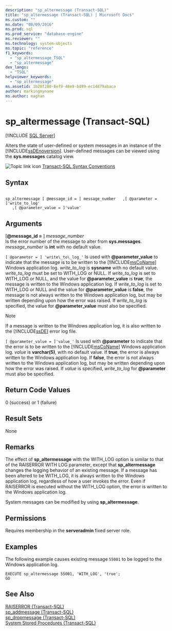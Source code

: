 ```yaml
---
description: "sp_altermessage (Transact-SQL)"
title: "sp_altermessage (Transact-SQL) | Microsoft Docs"
ms.custom: ""
ms.date: "08/09/2016"
ms.prod: sql
ms.prod_service: "database-engine"
ms.reviewer: ""
ms.technology: system-objects
ms.topic: "reference"
f1_keywords: 
  - "sp_altermessage_TSQL"
  - "sp_altermessage"
dev_langs: 
  - "TSQL"
helpviewer_keywords: 
  - "sp_altermessage"
ms.assetid: 1b28f280-8ef9-48e9-bd99-ec14d79abaca
author: markingmyname
ms.author: maghan
---
```

# sp_altermessage (Transact-SQL)
[!INCLUDE [SQL Server](../../includes/applies-to-version/sqlserver.md)]

  Alters the state of user-defined or system messages in an instance of the [!INCLUDE[ssDEnoversion](../../includes/ssdenoversion-md.md)]. User-defined messages can be viewed using the **sys.messages** catalog view.  

  
 ![Topic link icon](../../database-engine/configure-windows/media/topic-link.gif "Topic link icon") [Transact-SQL Syntax Conventions](../../t-sql/language-elements/transact-sql-syntax-conventions-transact-sql.md)  
  
## Syntax  
  
```  
  
sp_altermessage [ @message_id = ] message_number   ,[ @parameter = ]'write_to_log'  
   ,[ @parameter_value = ]'value'   
```  
  
## Arguments  
 [**@message_id =** ] *message_number*  
 Is the error number of the message to alter from **sys.messages**. *message_number* is **int** with no default value.  
  
`[ @parameter = ] 'write\_to\_log_'`
 Is used with **\@parameter_value** to indicate that the message is to be written to the [!INCLUDE[msCoName](../../includes/msconame-md.md)] Windows application log. *write_to_log* is **sysname** with no default value. *write_to_log* must be set to WITH_LOG or NULL. If *write_to_log* is set to WITH_LOG or NULL, and the value for **\@parameter_value** is **true**, the message is written to the Windows application log. If *write_to_log* is set to WITH_LOG or NULL and the value for **\@parameter_value** is **false**, the message is not always written to the Windows application log, but may be written depending upon how the error was raised. If *write_to_log* is specified, the value for **\@parameter_value** must also be specified.  
  
> [!NOTE]  
>  If a message is written to the Windows application log, it is also written to the [!INCLUDE[ssDE](../../includes/ssde-md.md)] error log file.  
  
`[ @parameter_value = ]'value_'`
 Is used with **\@parameter** to indicate that the error is to be written to the [!INCLUDE[msCoName](../../includes/msconame-md.md)] Windows application log. *value* is **varchar(5)**, with no default value. If **true**, the error is always written to the Windows application log. If **false**, the error is not always written to the Windows application log, but may be written depending upon how the error was raised. If *value* is specified, *write_to_log* for **\@parameter** must also be specified.  
  
## Return Code Values  
 0 (success) or 1 (failure)  
  
## Result Sets  
 None  
  
## Remarks  
 The effect of **sp_altermessage** with the WITH_LOG option is similar to that of the RAISERROR WITH LOG parameter, except that **sp_altermessage** changes the logging behavior of an existing message. If a message has been altered to be WITH_LOG, it is always written to the Windows application log, regardless of how a user invokes the error. Even if RAISERROR is executed without the WITH_LOG option, the error is written to the Windows application log.  
  
 System messages can be modified by using **sp_altermessage**.  
  
## Permissions  
 Requires membership in the **serveradmin** fixed server role.  
  
## Examples  
 The following example causes existing message `55001` to be logged to the Windows application log.  
  
```  
EXECUTE sp_altermessage 55001, 'WITH_LOG', 'true';  
GO  
```  
  
## See Also  
 [RAISERROR &#40;Transact-SQL&#41;](../../t-sql/language-elements/raiserror-transact-sql.md)   
 [sp_addmessage &#40;Transact-SQL&#41;](../../relational-databases/system-stored-procedures/sp-addmessage-transact-sql.md)   
 [sp_dropmessage &#40;Transact-SQL&#41;](../../relational-databases/system-stored-procedures/sp-dropmessage-transact-sql.md)   
 [System Stored Procedures &#40;Transact-SQL&#41;](../../relational-databases/system-stored-procedures/system-stored-procedures-transact-sql.md)  
  
  
